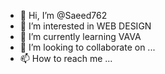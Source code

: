 - 👋 Hi, I’m @Saeed762
- 👀 I’m interested in WEB DESIGN
- 🌱 I’m currently learning  VAVA
- 💞️ I’m looking to collaborate on ...
- 📫 How to reach me ...

<!---
Saeed762/Saeed762 is a ✨ special ✨ repository because its `README.md` (this file) appears on your GitHub profile.
You can click the Preview link to take a look at your changes.
--->

